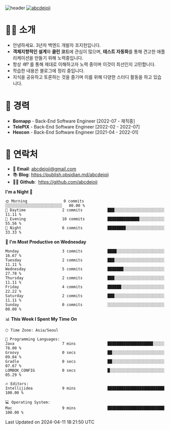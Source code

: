 ![header](https://capsule-render.vercel.app/api?type=transparent&fontColor=6b32af&height=200&text=Backend%20Developer&fontSize=60)
[![abcdejoji](https://github-readme-stats.vercel.app/api?username=abcdejoji&show_icons=true&theme=midnight-purple&locale=en)](https://github.com/abcdejoji)

# 🙇‍♂️ 소개

- 안녕하세요. 3년차 백엔드 개발자 조지헌입니다.
- **객체지향적인 설계**와 **클린 코드**에 관심이 많으며, **테스트 자동화**를 통해 견고한 애플리케이션을 만들기 위해 노력중입니다.
- 항상 _왜?_ 를 통해 제대로 이해하고자 노력 중이며 이것이 최선인지 고민합니다.
- 학습한 내용은 블로그에 정리 중입니다.
- 지식을 공유하고 토론하는 것을 즐기며 이를 위해 다양한 스터디 활동을 하고 있습니다.

# 💼 경력

- **Bomapp** - Back-End Software Engineer \[2022-07 - 재직중]
- **TelePIX** - Back-End Software Engineer \[2022-02 - 2022-07]
- **Hexcon** - Back-End Software Engineer \[2021-04 - 2022-01]

# 🤝 연락처

- 📧 **Email**: abcdejoji@gmail.com
- 📚 **Blog**: https://publish.obsidian.md/abcdejoji
- 👨‍💻 **Github**:  https://github.com/abcdejoji

<!--START_SECTION:waka-->
**I'm a Night 🦉** 

```text
🌞 Morning                0 commits           ░░░░░░░░░░░░░░░░░░░░░░░░░   00.00 % 
🌆 Daytime                2 commits           ███░░░░░░░░░░░░░░░░░░░░░░   11.11 % 
🌃 Evening                10 commits          ██████████████░░░░░░░░░░░   55.56 % 
🌙 Night                  6 commits           ████████░░░░░░░░░░░░░░░░░   33.33 % 
```
📅 **I'm Most Productive on Wednesday** 

```text
Monday                   3 commits           ████░░░░░░░░░░░░░░░░░░░░░   16.67 % 
Tuesday                  2 commits           ███░░░░░░░░░░░░░░░░░░░░░░   11.11 % 
Wednesday                5 commits           ███████░░░░░░░░░░░░░░░░░░   27.78 % 
Thursday                 2 commits           ███░░░░░░░░░░░░░░░░░░░░░░   11.11 % 
Friday                   4 commits           ██████░░░░░░░░░░░░░░░░░░░   22.22 % 
Saturday                 2 commits           ███░░░░░░░░░░░░░░░░░░░░░░   11.11 % 
Sunday                   0 commits           ░░░░░░░░░░░░░░░░░░░░░░░░░   00.00 % 
```


📊 **This Week I Spent My Time On** 

```text
🕑︎ Time Zone: Asia/Seoul

💬 Programming Languages: 
Java                     7 mins              ████████████████████░░░░░   78.00 % 
Groovy                   0 secs              ██░░░░░░░░░░░░░░░░░░░░░░░   09.04 % 
Gradle                   0 secs              ██░░░░░░░░░░░░░░░░░░░░░░░   07.67 % 
LOMBOK_CONFIG            0 secs              █░░░░░░░░░░░░░░░░░░░░░░░░   05.29 % 

🔥 Editors: 
Intellijidea             9 mins              █████████████████████████   100.00 % 

💻 Operating System: 
Mac                      9 mins              █████████████████████████   100.00 % 
```


 Last Updated on 2024-04-11 18:21:50 UTC
<!--END_SECTION:waka-->
